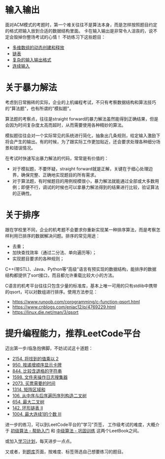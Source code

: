 # 输入输出
面对ACM模式的考题时，第一个难关往往不是算法本身，而是怎样按照题目约定的格式把输入放到合适的数据结构里面。
卡在输入输出是非常令人沮丧的，说不定会毁掉你整场考试的心情！
不妨练习下这些题目：
- [多维数组的动态创建和释放](https://www.nowcoder.com/practice/2f8c17bec47e416897ce4b9aa560b7f4?tpId=37&tqId=21306&rp=1&ru=/exam/oj/ta&qru=/exam/oj/ta&sourceUrl=%2Fexam%2Foj%2Fta%3Fpage%3D2%26pageSize%3D50%26search%3D%26tpId%3D37%26type%3D37&difficulty=undefined&judgeStatus=undefined&tags=&title=)
- [链表](https://www.nowcoder.com/practice/54404a78aec1435a81150f15f899417d?tpId=37&tqId=21274&rp=1&ru=/exam/oj/ta&qru=/exam/oj/ta&sourceUrl=%2Fexam%2Foj%2Fta%3Fpage%3D1%26pageSize%3D50%26search%3D%26tpId%3D37%26type%3D37&difficulty=undefined&judgeStatus=undefined&tags=&title=)
- [复杂的输入输出格式](https://www.nowcoder.com/practice/9a763ed59c7243bd8ab706b2da52b7fd?tpId=37&tqId=21248&rp=1&ru=/exam/oj/ta&qru=/exam/oj/ta&sourceUrl=%2Fexam%2Foj%2Fta%3Fpage%3D1%26pageSize%3D50%26search%3D%26tpId%3D37%26type%3D37&difficulty=undefined&judgeStatus=undefined&tags=&title=)
- [连续输入](https://www.nowcoder.com/practice/64f6f222499c4c94b338e588592b6a62?tpId=37&tqId=21328&rp=1&ru=/exam/oj/ta&qru=/exam/oj/ta&sourceUrl=%2Fexam%2Foj%2Fta%3Fpage%3D2%26pageSize%3D50%26search%3D%26tpId%3D37%26type%3D37&difficulty=undefined&judgeStatus=undefined&tags=&title=)
<!-- 缺少树的输入 -->
<!-- 缺少图的输入 -->


# 关于暴力解法
考虑到日常搬砖的实际，企业的上机编程考试，不只有考察数据结构和算法技巧的"算法题"，也有所谓的"模拟题"。

算法题的考察点，往往是straight forward的暴力解法虽然能得到正确结果，但是会因为时间复杂度太高而超时，从而需要使用各种精妙的算法。

模拟题往往会对一个实际常见的系统进行简化，抽象出几条规则，给定输入激励下将会产生的输出。有的时候，为了跟实际工作更加贴近，还会要求处理各种细分场景和错误情况。

在考试时快速写出暴力解法的代码，常常是有价值的：
- 对于模拟题，不要怀疑，straight forward就是正解，关键在于细心处理边界，确保完整、正确地实现题目的所有需求。
- 对于算法题，有时候题目的用例规模很小，暴力解法就能通过全部或大多数用例；即便不行，调试的时候也可以拿暴力解法得到的结果进行比较，验证算法的正确性。


# 关于排序
跟在学校里不同，企业的机考题不会要求你重新实现某一种排序算法，而是考察怎样利用已排序的数据解决问题。排序的常见用途：
- 去重；
- 加快查找效率（通过二分法、单向遍历等）；
- 实现题目要求的各种规则；

C++(带STL)、Java、Python等“高级”语言有预实现的数据结构，能排序的数据结构都提供了sort接口，而且都允许重载比较大小的方法。

C语言的机考平台往往只包含少量的标准库，基本上唯一可用的只有stdlib中携带的qsort，可以对数组进行排序。使用方法参见：
- https://www.runoob.com/cprogramming/c-function-qsort.html
- https://www.cnblogs.com/eniac12/p/4769229.html
- https://linux.die.net/man/3/qsort


# 提升编程能力，推荐LeetCode平台
迈出第一步/临急抱佛脚，不妨试试这十道题：
- [2154. 将找到的值乘以 2](https://leetcode.cn/problems/keep-multiplying-found-values-by-two/)
- [950. 按递增顺序显示卡牌](https://leetcode.cn/problems/reveal-cards-in-increasing-order/)
- [844. 比较含退格的字符串](https://leetcode.cn/problems/backspace-string-compare/)
- [1598. 文件夹操作日志搜集器](https://leetcode.cn/problems/crawler-log-folder/)
- [2073. 买票需要的时间](https://leetcode.cn/problems/time-needed-to-buy-tickets/)
- [1314. 矩阵区域和](https://leetcode.cn/problems/matrix-block-sum/)
- [106. 从中序与后序遍历序列构造二叉树](https://leetcode.cn/problems/construct-binary-tree-from-inorder-and-postorder-traversal/)
- [654. 最大二叉树](https://leetcode.cn/problems/maximum-binary-tree/)
- [142. 环形链表 II](https://leetcode.cn/problems/linked-list-cycle-ii/)
- [1004. 最大连续1的个数 III](https://leetcode.cn/problems/max-consecutive-ones-iii/)

进一步的练习，可以到LeetCode平台的"学习"页签，
工作级考试的难度，大概介于 [初级算法 - 帮助入门](https://leetcode.cn/leetbook/read/top-interview-questions-easy) 和
[中级算法 - 巩固训练](https://leetcode.cn/leetbook/detail/top-interview-questions-medium) 这两个LeetBook之间。

或加入[学习计划](https://leetcode.cn/study-plan)，每天进步一点点。

又或者，到[题库](https://leetcode.cn/problemset/all)页面，按难度、标签筛选自己想要练习的题目。
